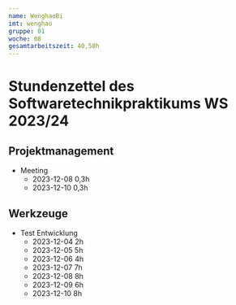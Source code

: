 ```yaml
---
name: WenghaoBi
imt: wenghao
gruppe: 01
woche: 08
gesamtarbeitszeit: 40,50h
---
```


# Stundenzettel des Softwaretechnikpraktikums WS 2023/24

## Projektmanagement
- Meeting 
  - 2023-12-08 0,3h
  - 2023-12-10 0,3h
  
## Werkzeuge
- Test Entwicklung
    - 2023-12-04 2h
    - 2023-12-05 5h
    - 2023-12-06 4h
    - 2023-12-07 7h
    - 2023-12-08 8h
    - 2023-12-09 6h
    - 2023-12-10 8h
    
  